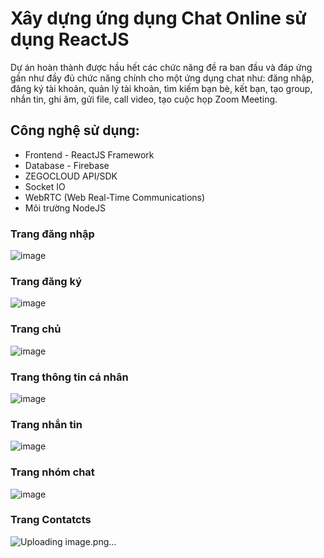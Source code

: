 # Xây dựng ứng dụng Chat Online sử dụng ReactJS

Dự án hoàn thành được hầu hết các chức năng đề ra ban đầu và đáp ứng gần như đầy đủ chức năng chính cho một ứng dụng chat như: đăng nhập, đăng ký tài khoản, quản lý tài khoản, tìm kiếm bạn bè, kết bạn, tạo group, nhắn tin, ghi âm, gửi file, call video, tạo cuộc họp Zoom Meeting.

## Công nghệ sử dụng:
- Frontend - ReactJS Framework
- Database - Firebase
- ZEGOCLOUD API/SDK
- Socket IO
- WebRTC (Web Real-Time Communications)
- Môi trường NodeJS

### Trang đăng nhập
![image](https://github.com/dieptanluangithub/LP-CHATAPP/assets/82451887/19971ac6-3722-438d-b7d4-08dde999e0a0)

### Trang đăng ký
![image](https://github.com/dieptanluangithub/LP-CHATAPP/assets/82451887/08c6fbd7-9ce9-4504-967f-510a249a1f7e)

### Trang chủ
![image](https://github.com/dieptanluangithub/LP-CHATAPP/assets/82451887/33b39770-27ad-468b-917d-9a632701be53)
### Trang thông tin cá nhân
![image](https://github.com/dieptanluangithub/LP-CHATAPP/assets/82451887/71b1b8ab-162f-45e0-9c30-44e8930ff648)
### Trang nhắn tin
![image](https://github.com/dieptanluangithub/LP-CHATAPP/assets/82451887/09822367-05a4-4e70-8405-03cc38ecd26f)
### Trang nhóm chat
![image](https://github.com/dieptanluangithub/LP-CHATAPP/assets/82451887/76099088-68fd-4fc9-89f6-4972a5e22357)
### Trang Contatcts
![Uploading image.png…]()

